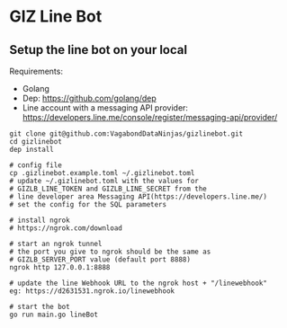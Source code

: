 # GIZ Line Bot

## Setup the line bot on your local

Requirements: 

* Golang
* Dep: https://github.com/golang/dep
* Line account with a messaging API provider: https://developers.line.me/console/register/messaging-api/provider/

```
git clone git@github.com:VagabondDataNinjas/gizlinebot.git
cd gizlinebot
dep install

# config file
cp .gizlinebot.example.toml ~/.gizlinebot.toml
# update ~/.gizlinebot.toml with the values for
# GIZLB_LINE_TOKEN and GIZLB_LINE_SECRET from the
# line developer area Messaging API(https://developers.line.me/)
# set the config for the SQL parameters

# install ngrok
# https://ngrok.com/download

# start an ngrok tunnel
# the port you give to ngrok should be the same as
# GIZLB_SERVER_PORT value (default port 8888)
ngrok http 127.0.0.1:8888

# update the line Webhook URL to the ngrok host + "/linewebhook"
eg: https://d2631531.ngrok.io/linewebhook

# start the bot
go run main.go lineBot
```
